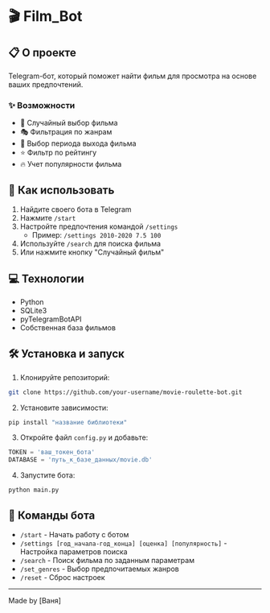 # 🎬 Film_Bot

## 📋 О проекте

Telegram-бот, который поможет найти фильм для просмотра на основе ваших предпочтений.

### ✨ Возможности

- 🎯 Случайный выбор фильма
- 🎭 Фильтрация по жанрам
- 📅 Выбор периода выхода фильма
- ⭐ Фильтр по рейтингу
- 🔥 Учет популярности фильма

## 🚀 Как использовать

1. Найдите своего бота в Telegram
2. Нажмите `/start`
3. Настройте предпочтения командой `/settings`
   - Пример: `/settings 2010-2020 7.5 100`
4. Используйте `/search` для поиска фильма
5. Или нажмите кнопку "Случайный фильм"

## 💻 Технологии

- Python
- SQLite3
- pyTelegramBotAPI
- Собственная база фильмов

## 🛠 Установка и запуск

1. Клонируйте репозиторий:
```bash
git clone https://github.com/your-username/movie-roulette-bot.git
```

2. Установите зависимости:
```bash
pip install "название библиотеки"
```

3. Откройте файл `config.py` и добавьте:
```python
TOKEN = 'ваш_токен_бота'
DATABASE = 'путь_к_базе_данных/movie.db'
```

4. Запустите бота:
```bash
python main.py
```

## 📝 Команды бота

- `/start` - Начать работу с ботом
- `/settings [год_начала-год_конца] [оценка] [популярность]` - Настройка параметров поиска
- `/search` - Поиск фильма по заданным параметрам
- `/set_genres` - Выбор предпочитаемых жанров
- `/reset` - Сброс настроек

---
Made by [Ваня]
